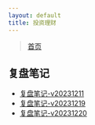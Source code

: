 ```yaml
---
layout: default
title: 投资理财
---
```


> [首页](/index.html)

## 复盘笔记

- [复盘笔记-v20231211](/investment/replay/replay-v20231211.md)
- [复盘笔记-v20231219](/investment/replay/replay-v20231219.md)
- [复盘笔记-v20231220](/investment/replay/replay-v20231220.md)